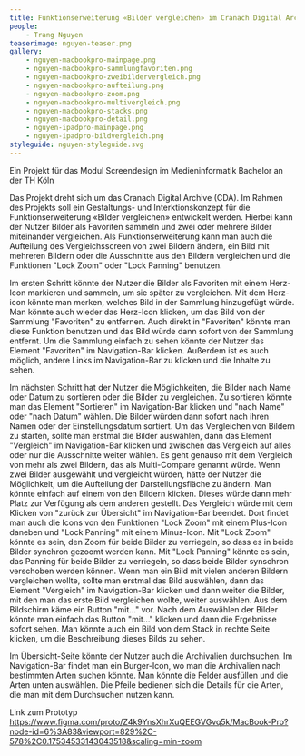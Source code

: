 ```yaml
---
title: Funktionserweiterung «Bilder vergleichen» im Cranach Digital Archive
people:
    - Trang Nguyen
teaserimage: nguyen-teaser.png
gallery:
    - nguyen-macbookpro-mainpage.png
    - nguyen-macbookpro-sammlungfavoriten.png
    - nguyen-macbookpro-zweibildervergleich.png
    - nguyen-macbookpro-aufteilung.png
    - nguyen-macbookpro-zoom.png
    - nguyen-macbookpro-multivergleich.png
    - nguyen-macbookpro-stacks.png
    - nguyen-macbookpro-detail.png
    - nguyen-ipadpro-mainpage.png
    - nguyen-ipadpro-bildvergleich.png
styleguide: nguyen-styleguide.svg
---
```



Ein Projekt für das Modul Screendesign im Medieninformatik Bachelor an der TH Köln

Das Projekt dreht sich um das Cranach Digital Archive (CDA). Im Rahmen des Projekts soll ein Gestaltungs- und Interktionskonzept für die Funktionserweiterung «Bilder vergleichen» entwickelt werden. Hierbei kann der Nutzer Bilder als Favoriten sammeln und zwei oder mehrere Bilder miteinander vergleichen. Als Funktionserweiterung kann man auch die Aufteilung des Vergleichsscreen von zwei Bildern ändern, ein Bild mit mehreren Bildern oder die Ausschnitte aus den Bildern vergleichen und die Funktionen "Lock Zoom" oder "Lock Panning" benutzen.

Im ersten Schritt könnte der Nutzer die Bilder als Favoriten mit einem Herz-Icon markieren und sammeln, um sie später zu vergleichen. Mit dem Herz-icon könnte man merken, welches Bild in der Sammlung hinzugefügt würde. Man könnte auch wieder das Herz-Icon klicken, um das Bild von der Sammlung "Favoriten" zu entfernen. Auch direkt in "Favoriten" könnte man diese Funktion benutzen und das Bild würde dann sofort von der Sammlung entfernt. Um die Sammlung einfach zu sehen könnte der Nutzer das Element "Favoriten" im Navigation-Bar klicken. Außerdem ist es auch möglich, andere Links im Navigation-Bar zu klicken und die Inhalte zu sehen.

Im nächsten Schritt hat der Nutzer die Möglichkeiten, die Bilder nach Name oder Datum zu sortieren oder die Bilder zu vergleichen. Zu sortieren könnte man das Element "Sortieren" im Navigation-Bar klicken und "nach Name" oder "nach Datum" wählen. Die Bilder würden dann sofort nach ihren Namen oder der Einstellungsdatum sortiert. Um das Vergleichen von Bildern zu starten, sollte man erstmal die Bilder auswählen, dann das Element "Vergleich" im Navigation-Bar klicken und zwischen das Vergleich auf alles oder nur die Ausschnitte weiter wählen. Es geht genauso mit dem Vergleich von mehr als zwei Bildern, das als Multi-Compare genannt würde.
Wenn zwei Bilder ausgewählt und vergleicht würden, hätte der Nutzer die Möglichkeit, um die Aufteilung der Darstellungsfläche zu ändern. Man könnte einfach auf einem von den Bildern klicken. Dieses würde dann mehr Platz zur Verfügung als dem anderen gestellt. Das Vergleich würde mit dem Klicken von "zurück zur Übersicht" im Navigation-Bar beendet. Dort findet man auch die Icons von den Funktionen "Lock Zoom" mit einem Plus-Icon daneben und "Lock Panning" mit einem Minus-Icon. Mit "Lock Zoom" könnte es sein, den Zoom für beide Bilder zu verriegeln, so dass es in beide Bilder synchron gezoomt werden kann. Mit "Lock Panning" könnte es sein, das Panning für beide Bilder zu verriegeln, so dass beide Bilder synschron verschoben werden können.
Wenn man ein Bild mit vielen anderen Bildern vergleichen wollte, sollte man erstmal das Bild auswählen, dann das Element "Vergleich" im Navigation-Bar klicken und dann weiter die Bilder, mit den man das erste Bild vergleichen wollte, weiter auswählen. Aus dem Bildschirm käme ein Button "mit..." vor. Nach dem Auswählen der Bilder könnte man einfach das Button "mit..." klicken und dann die Ergebnisse sofort sehen. Man könnte auch ein Bild von dem Stack in rechte Seite klicken, um die Beschreibung dieses Bilds zu sehen.

Im Übersicht-Seite könnte der Nutzer auch die Archivalien durchsuchen. Im Navigation-Bar findet man ein Burger-Icon, wo man die Archivalien nach bestimmten Arten suchen könnte. Man könnte die Felder ausfüllen und die Arten unten auswählen. Die Pfeile bedienen sich die Details für die Arten, die man mit dem Durchsuchen nutzen kann.

Link zum Prototyp https://www.figma.com/proto/Z4k9YnsXhrXuQEEGVGvq5k/MacBook-Pro?node-id=6%3A83&viewport=829%2C-578%2C0.17534533143043518&scaling=min-zoom
